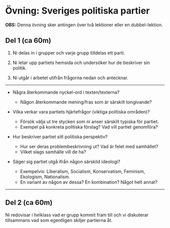 # Övning: Sveriges politiska partier

**OBS:** Denna övning sker antingen över två lektioner eller en dubbel-lektion.

## Del 1 (ca 60m)

1. Ni delas in i grupper och varje grupp tilldelas ett parti.

2. Ni letar upp partiets hemsida och undersöker hur de beskriver sin politik.

3. Ni utgår i arbetet utifrån frågorna nedan och antecknar.

***

* Några återkommande nyckel-ord i texten/texterna? 
	* Någon återkommande mening/fras som är särskilt tongivande?

* Vilka verkar vara partiets hjärtefrågor (viktiga politiska områden)?
	* Försök välja ut tre stycken som ni anser särskilt typiska för partiet.
	* Exempel på konkreta politiska förslag? Vad vill partiet genomföra?

* Hur beskriver partiet sitt politiska perspektiv? 
	* Hur ser deras problembeskrivning ut? Vad är felet med samhället?
	* Vilket slags samhälle vill de ha?

* Säger sig partiet utgå ifrån någon särskild ideologi? 
	* Exempelvis: Liberalism, Socialism, Konservatism, Feminism, Ekologism, Nationalism.
	* En variant av någon av dessa? En kombination? Något helt annat?

***

## Del 2 (ca 60m)

Ni redovisar i helklass vad er grupp kommit fram till och vi diskuterar
tillsammans vad som egentligen skiljer partierna åt.
